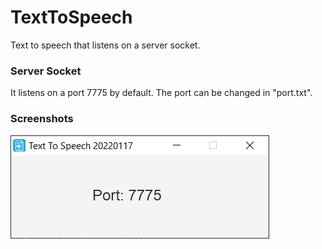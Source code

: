 # TextToSpeech
 Text to speech that listens on a server socket.
  
  
### Server Socket  
It listens on a port 7775 by default. The port can be changed in "port.txt".  
  
  
### Screenshots  
![alt text](https://github.com/viktorvano/TextToSpeech/blob/main/screenshots/TTS.png?raw=true)  
